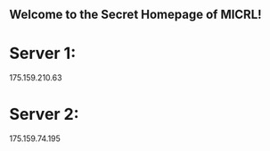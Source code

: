 ## Welcome to the Secret Homepage of MICRL!
# Server 1:
175.159.210.63
# Server 2:
175.159.74.195







